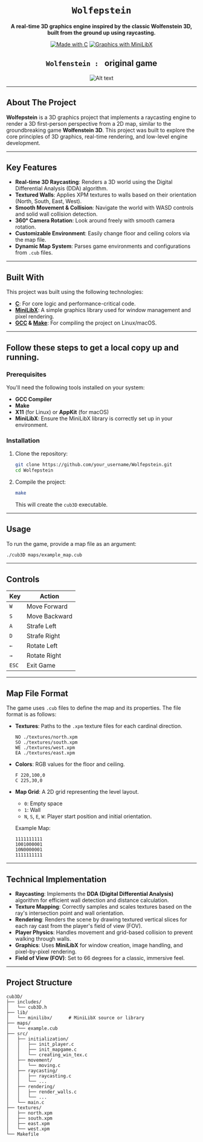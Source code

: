 <div align="center">

# ```Wolfepstein```

**A real-time 3D graphics engine inspired by the classic Wolfenstein 3D, built from the ground up using raycasting.**

[![Made with C](https://img.shields.io/badge/Made%20with-C-blue.svg?style=for-the-badge&logo=c)](https://en.wikipedia.org/wiki/C_(programming_language))
[![Graphics with MiniLibX](https://img.shields.io/badge/Graphics-MiniLibX-yellow.svg?style=for-the-badge)](https://github.com/42Paris/minilibx-linux)

</div>

<div align="center">

## ```Wolfenstein : ``` original game

![Alt text](https://media3.giphy.com/media/v1.Y2lkPTc5MGI3NjExaHAyOTYxZ3pyZ25ud3AyNnVtdzdlY25kNTZvOGVkczRpaTNmZ2JreCZlcD12MV9pbnRlcm5hbF9naWZfYnlfaWQmY3Q9Zw/3o85xyFuIzQQ2NmIBW/giphy.gif)

</div>

---

## About The Project

**Wolfepstein** is a 3D graphics project that implements a raycasting engine to render a 3D first-person perspective from a 2D map, similar to the groundbreaking game **Wolfenstein 3D**. This project was built to explore the core principles of 3D graphics, real-time rendering, and low-level engine development.

---

## Key Features

- **Real-time 3D Raycasting**: Renders a 3D world using the Digital Differential Analysis (DDA) algorithm.
- **Textured Walls**: Applies XPM textures to walls based on their orientation (North, South, East, West).
- **Smooth Movement & Collision**: Navigate the world with WASD controls and solid wall collision detection.
- **360° Camera Rotation**: Look around freely with smooth camera rotation.
- **Customizable Environment**: Easily change floor and ceiling colors via the map file.
- **Dynamic Map System**: Parses game environments and configurations from `.cub` files.

---

## Built With

This project was built using the following technologies:

- **[C](https://en.wikipedia.org/wiki/C_(programming_language))**: For core logic and performance-critical code.
- **[MiniLibX](https://github.com/42Paris/minilibx-linux)**: A simple graphics library used for window management and pixel rendering.
- **[GCC](https://gcc.gnu.org/) & [Make](https://www.gnu.org/software/make/)**: For compiling the project on Linux/macOS.

---

## Follow these steps to get a local copy up and running.

### Prerequisites

You'll need the following tools installed on your system:
- **GCC Compiler**
- **Make**
- **X11** (for Linux) or **AppKit** (for macOS)
- **MiniLibX**: Ensure the MiniLibX library is correctly set up in your environment.

### Installation

1. Clone the repository:
   ```sh
   git clone https://github.com/your_username/Wolfepstein.git
   cd Wolfepstein
   ```

2. Compile the project:
   ```sh
   make
   ```
   This will create the `cub3D` executable.

---

## Usage

To run the game, provide a map file as an argument:

```sh
./cub3D maps/example_map.cub
```

---

## Controls

| Key | Action            |
|-----|-------------------|
| `W` | Move Forward      |
| `S` | Move Backward     |
| `A` | Strafe Left       |
| `D` | Strafe Right      |
| `←` | Rotate Left       |
| `→` | Rotate Right      |
| `ESC`| Exit Game         |

---

## Map File Format

The game uses `.cub` files to define the map and its properties. The file format is as follows:

- **Textures**: Paths to the `.xpm` texture files for each cardinal direction.
  ```
  NO ./textures/north.xpm
  SO ./textures/south.xpm
  WE ./textures/west.xpm
  EA ./textures/east.xpm
  ```

- **Colors**: RGB values for the floor and ceiling.
  ```
  F 220,100,0
  C 225,30,0
  ```

- **Map Grid**: A 2D grid representing the level layout.
  - `0`: Empty space
  - `1`: Wall
  - `N`, `S`, `E`, `W`: Player start position and initial orientation.

  Example Map:
  ```
  1111111111
  1001000001
  10N0000001
  1111111111
  ```

---

## Technical Implementation

- **Raycasting**: Implements the **DDA (Digital Differential Analysis)** algorithm for efficient wall detection and distance calculation.
- **Texture Mapping**: Correctly samples and scales textures based on the ray's intersection point and wall orientation.
- **Rendering**: Renders the scene by drawing textured vertical slices for each ray cast from the player's field of view (FOV).
- **Player Physics**: Handles movement and grid-based collision to prevent walking through walls.
- **Graphics**: Uses **MiniLibX** for window creation, image handling, and pixel-by-pixel rendering.
- **Field of View (FOV)**: Set to 66 degrees for a classic, immersive feel.

---

## Project Structure

```
cub3D/
├── includes/
│   └── cub3D.h
├── lib/
│   └── minilibx/      # MiniLibX source or library
├── maps/
│   └── example.cub
├── src/
│   ├── initialization/
│   │   ├── init_player.c
│   │   ├── init_mapgame.c
│   │   └── creating_win_tex.c
│   ├── movement/
│   │   └── moving.c
│   ├── raycasting/
│   │   ├── raycasting.c
│   │   └── ...
│   ├── rendering/
│   │   ├── render_walls.c
│   │   └── ...
│   └── main.c
├── textures/
│   ├── north.xpm
│   ├── south.xpm
│   ├── east.xpm
│   └── west.xpm
└── Makefile
```
